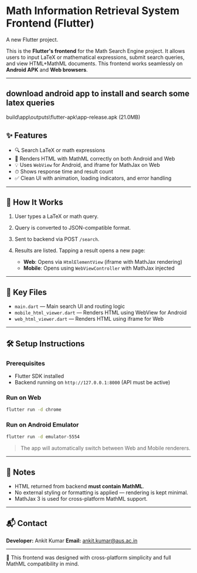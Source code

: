 # Math Information Retrieval System Frontend (Flutter)

A new Flutter project.

This is the **Flutter's frontend** for the Math Search Engine project. It allows users to input LaTeX or mathematical expressions, submit search queries, and view HTML+MathML documents. This frontend works seamlessly on **Android APK** and **Web browsers**.

---
## download android app to install and search some latex queries
build\app\outputs\flutter-apk\app-release.apk (21.0MB)


## ✨ Features

* 🔍 Search LaTeX or math expressions
* 📄 Renders HTML with MathML correctly on both Android and Web
* 💡 Uses `WebView` for Android, and iframe for MathJax on Web
* ⏱ Shows response time and result count
* ✅ Clean UI with animation, loading indicators, and error handling

---

## 🚀 How It Works

1. User types a LaTeX or math query.
2. Query is converted to JSON-compatible format.
3. Sent to backend via POST `/search`.
4. Results are listed. Tapping a result opens a new page:

   * **Web**: Opens via `HtmlElementView` (iframe with MathJax rendering)
   * **Mobile**: Opens using `WebViewController` with MathJax injected

---

## 📁 Key Files

* `main.dart` — Main search UI and routing logic
* `mobile_html_viewer.dart` — Renders HTML using WebView for Android
* `web_html_viewer.dart` — Renders HTML using iframe for Web

---

## 🛠 Setup Instructions

### Prerequisites

* Flutter SDK installed
* Backend running on `http://127.0.0.1:8000` (API must be active)

### Run on Web

```bash
flutter run -d chrome
```

### Run on Android Emulator

```bash
flutter run -d emulator-5554
```

> The app will automatically switch between Web and Mobile renderers.

---

## 📌 Notes

* HTML returned from backend **must contain MathML**.
* No external styling or formatting is applied — rendering is kept minimal.
* MathJax 3 is used for cross-platform MathML support.

---

## 📬 Contact

**Developer:** Ankit Kumar
**Email:** [ankit.kumar@aus.ac.in](mailto:ankit.kumar@aus.ac.in)

---

🎯 This frontend was designed with cross-platform simplicity and full MathML compatibility in mind.
